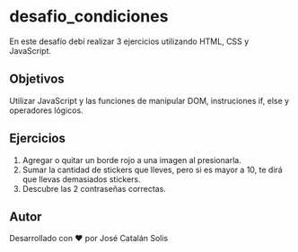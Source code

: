 # desafio_condiciones
En este desafío debí realizar 3 ejercicios utilizando HTML, CSS y JavaScript.

## Objetivos
Utilizar JavaScript y las funciones de manipular DOM, instruciones if, else y operadores lógicos.

## Ejercicios
1. Agregar o quitar un borde rojo a una imagen al presionarla.
2. Sumar la cantidad de stickers que lleves, pero si es mayor a 10, te dirá que llevas demasiados stickers.
3. Descubre las 2 contraseñas correctas.

## Autor
Desarrollado con ❤️ por José Catalán Solis